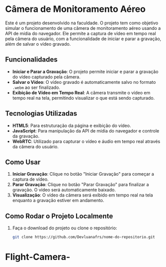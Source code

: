# Câmera de Monitoramento Aéreo

Este é um projeto desenvolvido na faculdade. O projeto tem como objetivo simular o funcionamento de uma câmera de monitoramento aéreo usando a API de mídia do navegador. Ele permite a captura de vídeo em tempo real pela câmera do usuário, com a funcionalidade de iniciar e parar a gravação, além de salvar o vídeo gravado.

## Funcionalidades

- **Iniciar e Parar a Gravação**: O projeto permite iniciar e parar a gravação do vídeo capturado pela câmera.
- **Salvar o Vídeo**: O vídeo gravado é automaticamente salvo no formato `.webm` ao ser finalizado.
- **Exibição de Vídeo em Tempo Real**: A câmera transmite o vídeo em tempo real na tela, permitindo visualizar o que está sendo capturado.

## Tecnologias Utilizadas

- **HTML5**: Para estruturação da página e exibição do vídeo.
- **JavaScript**: Para manipulação da API de mídia do navegador e controle da gravação.
- **WebRTC**: Utilizado para capturar o vídeo e áudio em tempo real através da câmera do usuário.

## Como Usar

1. **Iniciar Gravação**: Clique no botão "Iniciar Gravação" para começar a captura de vídeo.
2. **Parar Gravação**: Clique no botão "Parar Gravação" para finalizar a gravação. O vídeo será automaticamente baixado.
3. **Visualização**: O vídeo da câmera será exibido em tempo real na tela enquanto a gravação estiver em andamento.

## Como Rodar o Projeto Localmente

1. Faça o download do projeto ou clone o repositório:
   ```bash
   git clone https://github.com/Devluanafrs/nome-do-repositorio.git
# Flight-Camera-
